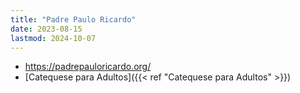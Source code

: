 ```yaml
---
title: "Padre Paulo Ricardo"
date: 2023-08-15
lastmod: 2024-10-07
---
```

- https://padrepauloricardo.org/
- [Catequese para Adultos]({{< ref "Catequese para Adultos" >}})
